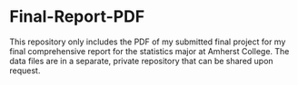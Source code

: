 # Final-Report-PDF

This repository only includes the PDF of my submitted final project for my final comprehensive report for the statistics major at Amherst College. The data files are in a separate, private repository that can be shared upon request.
